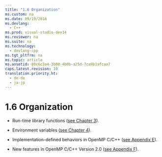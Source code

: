 ```yaml
---
title: "1.6 Organization"
ms.custom: na
ms.date: 09/19/2016
ms.devlang: 
  - C++
ms.prod: visual-studio-dev14
ms.reviewer: na
ms.suite: na
ms.technology: 
  - devlang-cpp
ms.tgt_pltfrm: na
ms.topic: article
ms.assetid: 80c6c3a4-3b08-4b0b-a25d-7ca9b1afcaa7
caps.latest.revision: 10
translation.priority.ht: 
  - de-de
  - ja-jp
---
```

# 1.6 Organization
-   Run-time library functions ([see Chapter 3](../vs140/3.-Run-time-Library-Functions.md)).  
  
-   Environment variables ([see Chapter 4](../vs140/4.-Environment-Variables.md)).  
  
-   Implementation-defined behaviors in OpenMP C/C++ ([see Appendix E](../vs140/E.-Implementation-Defined-Behaviors-in-OpenMP-C-C--.md)).  
  
-   New features in OpenMP C/C++ Version 2.0 ([see Appendix F](../vs140/F.-New-Features-and-Clarifications-in-Version-2.0.md)).
